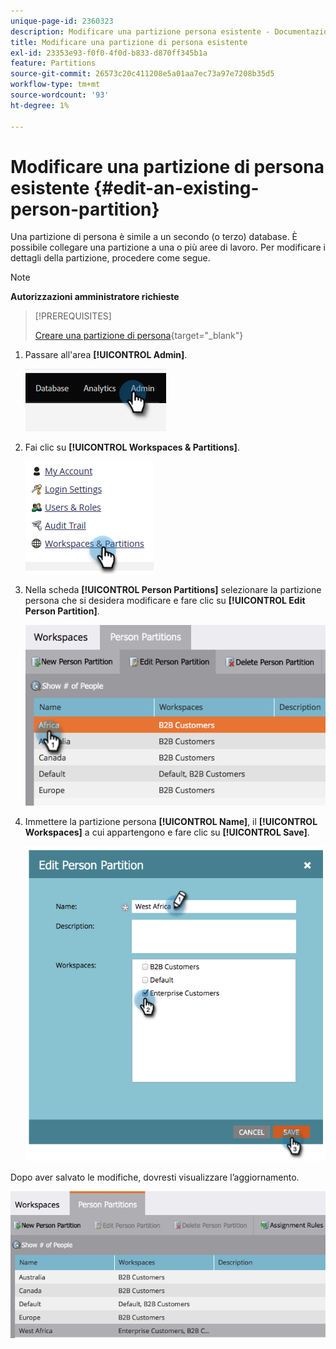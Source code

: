 ```yaml
---
unique-page-id: 2360323
description: Modificare una partizione persona esistente - Documentazione Marketo - Documentazione del prodotto
title: Modificare una partizione di persona esistente
exl-id: 23353e93-f0f0-4f0d-b833-d870ff345b1a
feature: Partitions
source-git-commit: 26573c20c411208e5a01aa7ec73a97e7208b35d5
workflow-type: tm+mt
source-wordcount: '93'
ht-degree: 1%

---
```


# Modificare una partizione di persona esistente {#edit-an-existing-person-partition}

Una partizione di persona è simile a un secondo (o terzo) database. È possibile collegare una partizione a una o più aree di lavoro. Per modificare i dettagli della partizione, procedere come segue.

>[!NOTE]
>
>**Autorizzazioni amministratore richieste**

>[!PREREQUISITES]
>
>[Creare una partizione di persona](/help/marketo/product-docs/administration/workspaces-and-person-partitions/create-a-person-partition.md){target="_blank"}

1. Passare all&#39;area **[!UICONTROL Admin]**.

   ![](assets/edit-an-existing-person-partition-1.png)

1. Fai clic su **[!UICONTROL Workspaces & Partitions]**.

   ![](assets/edit-an-existing-person-partition-2.png)

1. Nella scheda **[!UICONTROL Person Partitions]** selezionare la partizione persona che si desidera modificare e fare clic su **[!UICONTROL Edit Person Partition]**.

   ![](assets/edit-an-existing-person-partition-3.png)

1. Immettere la partizione persona **[!UICONTROL Name]**, il **[!UICONTROL Workspaces]** a cui appartengono e fare clic su **[!UICONTROL Save]**.

   ![](assets/edit-an-existing-person-partition-4.png)

Dopo aver salvato le modifiche, dovresti visualizzare l’aggiornamento.

![](assets/edit-an-existing-person-partition-5.png)
